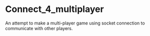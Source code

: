 # Connect_4_multiplayer
An attempt to make a multi-player game using socket connection to communicate with other players.
